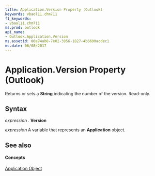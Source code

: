 ```yaml
---
title: Application.Version Property (Outlook)
keywords: vbaol11.chm711
f1_keywords:
- vbaol11.chm711
ms.prod: outlook
api_name:
- Outlook.Application.Version
ms.assetid: 08a74ab8-7e02-3956-1827-4b6690acdec1
ms.date: 06/08/2017
---
```



# Application.Version Property (Outlook)

Returns or sets a  **String** indicating the number of the version. Read-only.


## Syntax

 _expression_ . **Version**

 _expression_ A variable that represents an **Application** object.


## See also


#### Concepts


[Application Object](Outlook.Application.md)

